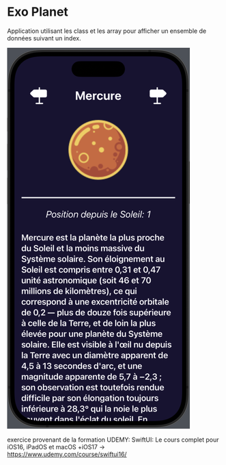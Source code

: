# Exo Planet

Application utilisant les class et les array pour afficher un ensemble de données suivant un index. 

![screenShot](https://github.com/MathieuDurand28/ExoPlanet/blob/main/git_assets/capture1.png)

exercice provenant de la formation UDEMY: SwiftUI: Le cours complet pour iOS16, iPadOS et macOS +iOS17 -> https://www.udemy.com/course/swiftui16/
